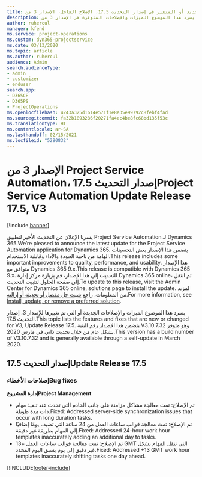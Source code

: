```yaml
---
title: الجديد أو المتغير في إصدار التحديث 17.5، الإصلاح العاجل، الإصدار 3 من Project Service Automation
description: يسرد هذا الموضوع الميزات والإصلاحات المتوفرة في الإصدار 3 من Project Service Automation، إصدار التحديث 17.5.
author: ruhercul
manager: kfend
ms.service: project-operations
ms.custom: dyn365-projectservice
ms.date: 03/13/2020
ms.topic: article
ms.author: ruhercul
audience: Admin
search.audienceType:
- admin
- customizer
- enduser
search.app:
- D365CE
- D365PS
- ProjectOperations
ms.openlocfilehash: 4243a325d1614e571f1e8e35e99792c8febf4fad
ms.sourcegitcommit: fa32b1893286f20271fa4ec4be8fc68bd135f53c
ms.translationtype: HT
ms.contentlocale: ar-SA
ms.lasthandoff: 02/15/2021
ms.locfileid: "5280832"
---
```

# <a name="project-service-automation-update-release-175-v3"></a><span data-ttu-id="cafb5-103">الإصدار 3 من Project Service Automation، إصدار التحديث 17.5</span><span class="sxs-lookup"><span data-stu-id="cafb5-103">Project Service Automation Update Release 17.5, V3</span></span>

[!include [banner](../includes/psa-now-project-operations.md)]

<span data-ttu-id="cafb5-104">يسرنا الإعلان عن التحديث الأخير لتطبيق Project Service Automation لـ Dynamics 365.</span><span class="sxs-lookup"><span data-stu-id="cafb5-104">We’re pleased to announce the latest update for the Project Service Automation application for Dynamics 365.</span></span> <span data-ttu-id="cafb5-105">يتضمن هذا الإصدار بعض التحسينات الهامة من ناحية الجودة والأداء وقابلية الاستخدام.</span><span class="sxs-lookup"><span data-stu-id="cafb5-105">This release includes some important improvements to quality, performance, and usability.</span></span>  <span data-ttu-id="cafb5-106">هذا الإصدار متوافق مع Dynamics 365 9.x.</span><span class="sxs-lookup"><span data-stu-id="cafb5-106">This release is compatible with Dynamics 365 9.x.</span></span> <span data-ttu-id="cafb5-107">للتحديث إلى هذا الإصدار، قم بزيارة مركز إدارة Dynamics 365 online، ثم انتقل إلى صفحة الحلول لتثبيت التحديث.</span><span class="sxs-lookup"><span data-stu-id="cafb5-107">To update to this release, visit the Admin Center for Dynamics 365 online, solutions page to install the update.</span></span> <span data-ttu-id="cafb5-108">لمزيد من المعلومات، راجع [تثبيت حل مفضل أو تحديثه أو إزالته](https://docs.microsoft.com/power-platform/admin/install-remove-preferred-solution).</span><span class="sxs-lookup"><span data-stu-id="cafb5-108">For more information, see [Install, update, or remove a preferred solution](https://docs.microsoft.com/power-platform/admin/install-remove-preferred-solution).</span></span>

<span data-ttu-id="cafb5-109">يسرد هذا الموضوع الميزات والإصلاحات الجديدة أو التي تم تغييرها للإصدار 3، إصدار التحديث 17.5.</span><span class="sxs-lookup"><span data-stu-id="cafb5-109">This topic lists the features and fixes that are new or changed for V3, Update Release 17.5.</span></span> <span data-ttu-id="cafb5-110">يتضمن هذا الإصدار رقم البنية V3.10.7.32 وهو متوفر بشكل عام من خلال تحديث ذاتي في مارس 2020.</span><span class="sxs-lookup"><span data-stu-id="cafb5-110">This version has a build number of V3.10.7.32 and is generally available through a self-update in March 2020.</span></span>


## <a name="update-release-175"></a><span data-ttu-id="cafb5-111">إصدار التحديث 17.5</span><span class="sxs-lookup"><span data-stu-id="cafb5-111">Update Release 17.5</span></span>

### <a name="bug-fixes"></a><span data-ttu-id="cafb5-112">إصلاحات الأخطاء</span><span class="sxs-lookup"><span data-stu-id="cafb5-112">Bug fixes</span></span>


<span data-ttu-id="cafb5-113">**إدارة المشروع**</span><span class="sxs-lookup"><span data-stu-id="cafb5-113">**Project Management**</span></span>

- <span data-ttu-id="cafb5-114">تم الإصلاح: تمت معالجة مشاكل مزامنة على جانب الخادم التي تحدث عند تنفيذ مهام ذات مدة طويلة.</span><span class="sxs-lookup"><span data-stu-id="cafb5-114">Fixed: Addressed server-side synchronization issues that occur with long duration tasks.</span></span>
- <span data-ttu-id="cafb5-115">تم الإصلاح: تمت معالجة قوالب ساعات العمل من 24 ساعة التي تضيف يومًا إضافيًا إلى المهام بطريقة غير دقيقة.</span><span class="sxs-lookup"><span data-stu-id="cafb5-115">Fixed: Addressed 24-hour work hour templates inaccurately adding an additional day to tasks.</span></span>
- <span data-ttu-id="cafb5-116">تم الإصلاح: تمت معالجة قوالب ساعات العمل +13 GMT التي تنقل المهام بشكل غير دقيق إلى يوم يسبق اليوم المحدد.</span><span class="sxs-lookup"><span data-stu-id="cafb5-116">Fixed: Addressed +13 GMT work hour templates inaccurately shifting tasks one day ahead.</span></span>



[!INCLUDE[footer-include](../includes/footer-banner.md)]